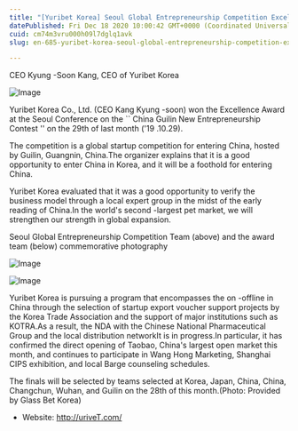 ```yaml
---
title: "[Yuribet Korea] Seoul Global Entrepreneurship Competition Excellence Award, entering the Chinese finals"
datePublished: Fri Dec 18 2020 10:00:42 GMT+0000 (Coordinated Universal Time)
cuid: cm74m3vru000h09l7dglq1avk
slug: en-685-yuribet-korea-seoul-global-entrepreneurship-competition-excellence-award-entering-the-chinese-finals

---
```



CEO Kyung -Soon Kang, CEO of Yuribet Korea

![Image](https://cdn.hashnode.com/res/hashnode/image/upload/v1739528076994/cfda3ae9-33e2-407e-89f8-224548737daf.jpeg)

Yuribet Korea Co., Ltd. (CEO Kang Kyung -soon) won the Excellence Award at the Seoul Conference on the `` China Guilin New Entrepreneurship Contest '' on the 29th of last month ('19 .10.29).

The competition is a global startup competition for entering China, hosted by Guilin, Guangnin, China.The organizer explains that it is a good opportunity to enter China in Korea, and it will be a foothold for entering China.

Yuribet Korea evaluated that it was a good opportunity to verify the business model through a local expert group in the midst of the early reading of China.In the world's second -largest pet market, we will strengthen our strength in global expansion.

Seoul Global Entrepreneurship Competition Team (above) and the award team (below) commemorative photography

![Image](https://cdn.hashnode.com/res/hashnode/image/upload/v1739528079290/dda88960-d6a2-4daf-8851-2d2e61b98b48.jpeg)

![Image](https://cdn.hashnode.com/res/hashnode/image/upload/v1739528081680/9b416c23-0318-4493-9382-4c0040048a2e.jpeg)

Yuribet Korea is pursuing a program that encompasses the on -offline in China through the selection of startup export voucher support projects by the Korea Trade Association and the support of major institutions such as KOTRA.As a result, the NDA with the Chinese National Pharmaceutical Group and the local distribution networkIt is in progress.In particular, it has confirmed the direct opening of Taobao, China's largest open market this month, and continues to participate in Wang Hong Marketing, Shanghai CIPS exhibition, and local Barge counseling schedules.

The finals will be selected by teams selected at Korea, Japan, China, China, Changchun, Wuhan, and Guilin on the 28th of this month.(Photo: Provided by Glass Bet Korea)

* Website: http://uriveT.com/